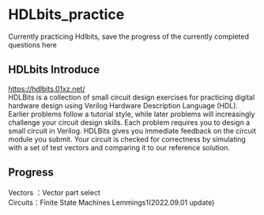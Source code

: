 # HDLbits_practice
Currently practicing Hdlbits, save the progress of the currently completed questions here   


## HDLbits Introduce
https://hdlbits.01xz.net/  
HDLBits is a collection of small circuit design exercises for practicing digital hardware design using Verilog Hardware Description Language (HDL). 
Earlier problems follow a tutorial style, while later problems will increasingly challenge your circuit design skills.
Each problem requires you to design a small circuit in Verilog. 
HDLBits gives you immediate feedback on the circuit module you submit. 
Your circuit is checked for correctness by simulating with a set of test vectors and comparing it to our reference solution.

## Progress
Vectors ：Vector part select  
Circuits：Finite State Machines Lemmings1(2022.09.01 update)  



